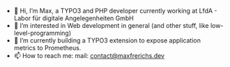 - 👋 Hi, I’m Max, a TYPO3 and PHP developer currently working at LfdA - Labor für digitale Angelegenheiten GmbH
- 👀 I’m interested in Web development in general (and other stuff, like low-level-programming) 
- 🌱 I’m currently building a TYPO3 extension to expose application metrics to Prometheus.
- 📫 How to reach me:
     mail: contact@maxfrerichs.dev
     
<!---
maxfrerichs/maxfrerichs is a ✨ special ✨ repository because its `README.md` (this file) appears on your GitHub profile.
You can click the Preview link to take a look at your changes.
--->

